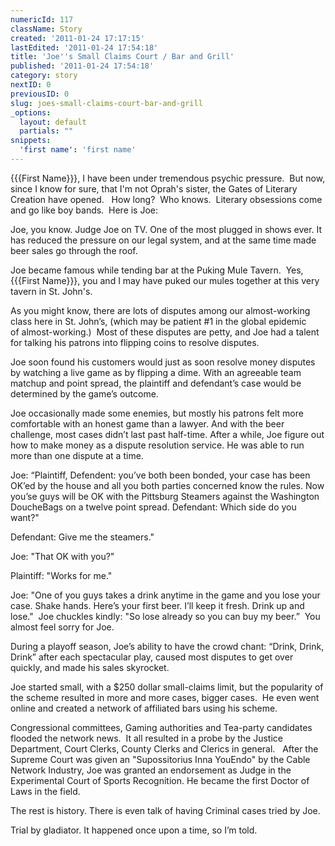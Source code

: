 ```yaml
---
numericId: 117
className: Story
created: '2011-01-24 17:17:15'
lastEdited: '2011-01-24 17:54:18'
title: 'Joe''s Small Claims Court / Bar and Grill'
published: '2011-01-24 17:54:18'
category: story
nextID: 0
previousID: 0
slug: joes-small-claims-court-bar-and-grill
_options:
  layout: default
  partials: ""
snippets:
  'first name': 'first name'
---
```

{{{First Name}}}, I have been under tremendous psychic pressure. &nbsp;But now, since I know for sure, that I'm not Oprah's sister, the Gates of Literary Creation have opened. &nbsp; How long? &nbsp;Who knows. &nbsp;Literary obsessions come and go like boy bands. &nbsp;Here is Joe:

Joe, you know. Judge Joe on TV. One of the most plugged in shows ever. It has reduced the pressure on our legal system, and at the same time made beer sales go through the roof.

Joe became famous while tending bar at the Puking Mule Tavern. &nbsp;Yes, {{{First Name}}}, you and I may have puked our mules together at this very tavern in St. John's.

As you might know, there are lots of disputes among our almost-working class here in St. John&rsquo;s, (which may be patient #1 in the global epidemic of&nbsp;almost-working.) &nbsp;Most of these disputes are petty, and Joe had a talent for talking his patrons into flipping coins to resolve disputes.

Joe soon found his customers would just as soon resolve money disputes by watching a live game as by flipping a dime. With an agreeable team matchup and point spread, the plaintiff and defendant&rsquo;s case would be determined by the game&rsquo;s outcome.

Joe occasionally made some enemies, but mostly his patrons felt more comfortable with an honest game than a lawyer. And with the beer challenge, most cases didn&rsquo;t last past half-time. After a while, Joe figure out how to make money as a dispute resolution service. He was able to run more than one dispute at a time.

Joe: &ldquo;Plaintiff, Defendent: you&rsquo;ve both been bonded, your case has been OK&rsquo;ed by the house and all you both parties concerned know the rules. Now you&rsquo;se guys will be OK with the Pittsburg Steamers against the Washington DoucheBags on a twelve point spread. Defendant: Which side do you want?&quot;

Defendant: Give me the steamers.&quot;

Joe: &quot;That OK with you?&quot;

Plaintiff: &quot;Works for me.&quot;

Joe: &quot;One of you guys takes a drink anytime in the game and you lose your case. Shake hands. Here&rsquo;s your first beer. I&rsquo;ll keep it fresh. Drink up and lose.&quot; &nbsp;Joe chuckles kindly: &quot;So lose already so you can buy my beer.&rdquo; &nbsp;You almost feel sorry for Joe.

During a playoff season, Joe&rsquo;s ability to have the crowd chant: &ldquo;Drink, Drink, Drink&rdquo; after each spectacular play, caused most disputes to get over quickly, and made his sales skyrocket.

Joe started small, with a $250 dollar small-claims limit, but the popularity of the scheme resulted in more and more cases, bigger cases. &nbsp;He even went online and created a network of affiliated bars using his scheme.

Congressional committees, Gaming authorities and Tea-party candidates flooded the network news. &nbsp;It all resulted in a probe by the Justice Department, Court Clerks, County Clerks and Clerics in general. &nbsp; After the Supreme Court was given an &quot;Supossitorius Inna YouEndo&quot; by the Cable Network Industry, Joe was granted an endorsement as Judge in the Experimental Court of Sports Recognition. He became the first Doctor of Laws in the field.

The rest is history. There is even talk of having Criminal cases tried by Joe.

Trial by gladiator. It happened once upon a time, so I&rsquo;m told.  
&nbsp;

